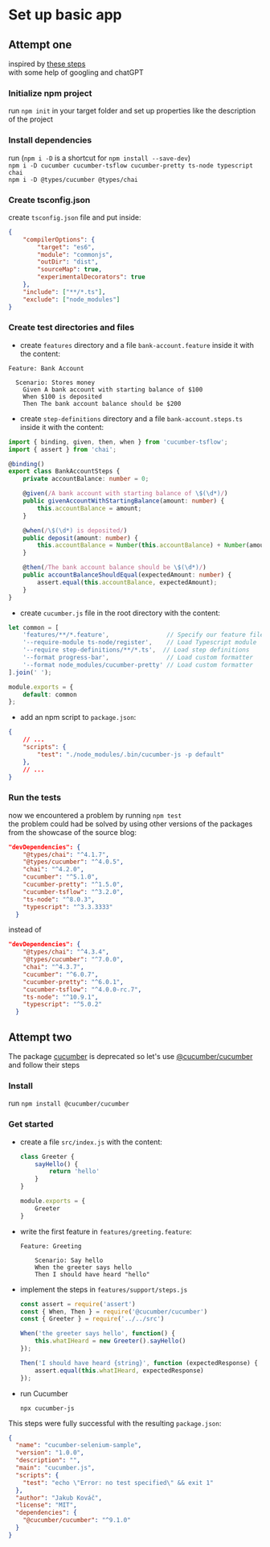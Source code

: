 # Set up basic app

## Attempt one

inspired by [these steps](https://www.elliotdenolf.com/blog/cucumberjs-with-typescript)  
with some help of googling and chatGPT

### Initialize npm project

run `npm init` in your target folder and set up properties like the description of the project

### Install dependencies

run (`npm i -D` is a shortcut for `npm install --save-dev`)  
`npm i -D cucumber cucumber-tsflow cucumber-pretty ts-node typescript chai`  
`npm i -D @types/cucumber @types/chai`

### Create tsconfig.json

create `tsconfig.json` file and put inside:

```json
{
    "compilerOptions": {
        "target": "es6",
        "module": "commonjs",
        "outDir": "dist",
        "sourceMap": true,
        "experimentalDecorators": true
    },
    "include": ["**/*.ts"],
    "exclude": ["node_modules"]
}
```

### Create test directories and files

- create `features` directory and a file `bank-account.feature` inside it with the content:

```text
Feature: Bank Account

  Scenario: Stores money
    Given A bank account with starting balance of $100
    When $100 is deposited
    Then The bank account balance should be $200
```

- create `step-definitions` directory and a file `bank-account.steps.ts` inside it with the content:

```ts
import { binding, given, then, when } from 'cucumber-tsflow';
import { assert } from 'chai';

@binding()
export class BankAccountSteps {
    private accountBalance: number = 0;

    @given(/A bank account with starting balance of \$(\d*)/)
    public givenAccountWithStartingBalance(amount: number) {
        this.accountBalance = amount;
    }

    @when(/\$(\d*) is deposited/)
    public deposit(amount: number) {
        this.accountBalance = Number(this.accountBalance) + Number(amount);
    }

    @then(/The bank account balance should be \$(\d*)/)
    public accountBalanceShouldEqual(expectedAmount: number) {
        assert.equal(this.accountBalance, expectedAmount);
    }
}
```

- create `cucumber.js` file in the root directory with the content:

```js
let common = [
    'features/**/*.feature',                // Specify our feature files
    '--require-module ts-node/register',    // Load Typescript module
    '--require step-definitions/**/*.ts',  // Load step definitions
    '--format progress-bar',                // Load custom formatter
    '--format node_modules/cucumber-pretty' // Load custom formatter
].join(' ');

module.exports = {
    default: common
};
```

- add an npm script to `package.json`:

```json
{
    // ...
    "scripts": {
        "test": "./node_modules/.bin/cucumber-js -p default"
    },
    // ...
}
```

### Run the tests

now we encountered a problem by running `npm test`  
the problem could had be solved by using other versions of the packages from the showcase of the source blog:

```json
"devDependencies": {
    "@types/chai": "^4.1.7",
    "@types/cucumber": "^4.0.5",
    "chai": "^4.2.0",
    "cucumber": "^5.1.0",
    "cucumber-pretty": "^1.5.0",
    "cucumber-tsflow": "^3.2.0",
    "ts-node": "^8.0.3",
    "typescript": "^3.3.3333"
  }
```

instead of

```json
"devDependencies": {
    "@types/chai": "^4.3.4",
    "@types/cucumber": "^7.0.0",
    "chai": "^4.3.7",
    "cucumber": "^6.0.7",
    "cucumber-pretty": "^6.0.1",
    "cucumber-tsflow": "^4.0.0-rc.7",
    "ts-node": "^10.9.1",
    "typescript": "^5.0.2"
  }
```

## Attempt two

The package [cucumber](https://www.npmjs.com/package/cucumber) is deprecated so let's use [@cucumber/cucumber](https://www.npmjs.com/package/@cucumber/cucumber) and follow their steps  

### Install

run  `npm install @cucumber/cucumber`

### Get started

- create a file `src/index.js` with the content:

    ```js
    class Greeter {
        sayHello() {
            return 'hello'
        }
    }

    module.exports = {
        Greeter
    }
    ```

- write the first feature in `features/greeting.feature`:

    ```feature
    Feature: Greeting

        Scenario: Say hello
        When the greeter says hello
        Then I should have heard "hello"
    ```

- implement the steps in `features/support/steps.js`

    ```js
    const assert = require('assert')
    const { When, Then } = require('@cucumber/cucumber')
    const { Greeter } = require('../../src')

    When('the greeter says hello', function() {
        this.whatIHeard = new Greeter().sayHello()
    });

    Then('I should have heard {string}', function (expectedResponse) {
        assert.equal(this.whatIHeard, expectedResponse)
    });

- run Cucumber

    `npx cucumber-js`

This steps were fully successful with the resulting `package.json`:

```json
{
  "name": "cucumber-selenium-sample",
  "version": "1.0.0",
  "description": "",
  "main": "cucumber.js",
  "scripts": {
    "test": "echo \"Error: no test specified\" && exit 1"
  },
  "author": "Jakub Kováč",
  "license": "MIT",
  "dependencies": {
    "@cucumber/cucumber": "^9.1.0"
  }
}
```
